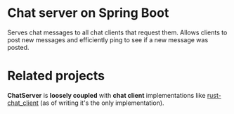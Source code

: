 # Chat server on Spring Boot
Serves chat messages to all chat clients that request them. Allows clients to post new messages and efficiently ping to see if a new message was posted.

# Related projects
**ChatServer** is **loosely coupled** with **chat client** implementations like [rust-chat_client](https://github.com/Siiir/rust-chat_client) (as of writing it's the only implementation).
